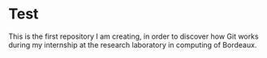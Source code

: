 # Test
This is the first repository I am creating, in order to discover how Git works during my internship at the research laboratory in computing of Bordeaux.
